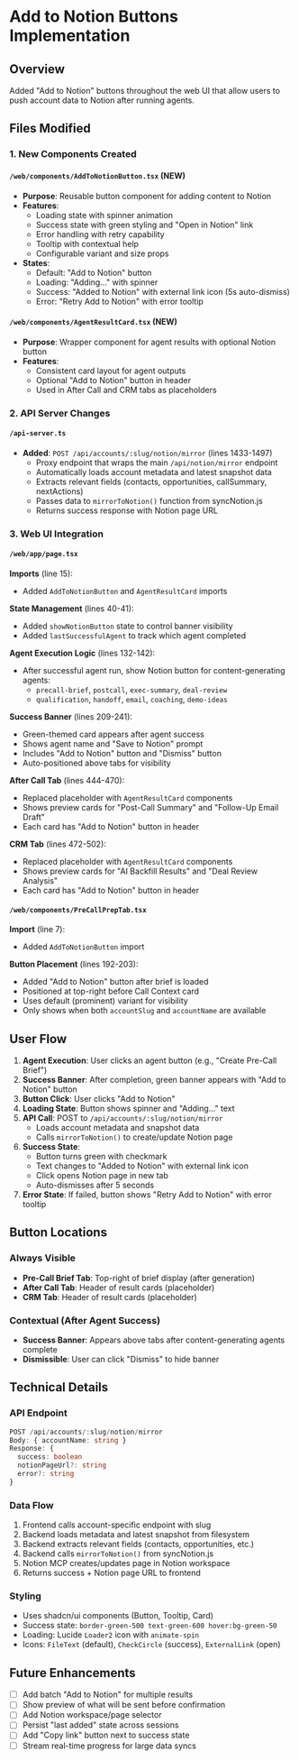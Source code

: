 # Add to Notion Buttons Implementation

## Overview
Added "Add to Notion" buttons throughout the web UI that allow users to push account data to Notion after running agents.

## Files Modified

### 1. New Components Created

#### `/web/components/AddToNotionButton.tsx` (NEW)
- **Purpose**: Reusable button component for adding content to Notion
- **Features**:
  - Loading state with spinner animation
  - Success state with green styling and "Open in Notion" link
  - Error handling with retry capability
  - Tooltip with contextual help
  - Configurable variant and size props
- **States**:
  - Default: "Add to Notion" button
  - Loading: "Adding..." with spinner
  - Success: "Added to Notion" with external link icon (5s auto-dismiss)
  - Error: "Retry Add to Notion" with error tooltip

#### `/web/components/AgentResultCard.tsx` (NEW)
- **Purpose**: Wrapper component for agent results with optional Notion button
- **Features**:
  - Consistent card layout for agent outputs
  - Optional "Add to Notion" button in header
  - Used in After Call and CRM tabs as placeholders

### 2. API Server Changes

#### `/api-server.ts`
- **Added**: `POST /api/accounts/:slug/notion/mirror` (lines 1433-1497)
  - Proxy endpoint that wraps the main `/api/notion/mirror` endpoint
  - Automatically loads account metadata and latest snapshot data
  - Extracts relevant fields (contacts, opportunities, callSummary, nextActions)
  - Passes data to `mirrorToNotion()` function from syncNotion.js
  - Returns success response with Notion page URL

### 3. Web UI Integration

#### `/web/app/page.tsx`
**Imports** (line 15):
- Added `AddToNotionButton` and `AgentResultCard` imports

**State Management** (lines 40-41):
- Added `showNotionButton` state to control banner visibility
- Added `lastSuccessfulAgent` to track which agent completed

**Agent Execution Logic** (lines 132-142):
- After successful agent run, show Notion button for content-generating agents:
  - `precall-brief`, `postcall`, `exec-summary`, `deal-review`
  - `qualification`, `handoff`, `email`, `coaching`, `demo-ideas`

**Success Banner** (lines 209-241):
- Green-themed card appears after agent success
- Shows agent name and "Save to Notion" prompt
- Includes "Add to Notion" button and "Dismiss" button
- Auto-positioned above tabs for visibility

**After Call Tab** (lines 444-470):
- Replaced placeholder with `AgentResultCard` components
- Shows preview cards for "Post-Call Summary" and "Follow-Up Email Draft"
- Each card has "Add to Notion" button in header

**CRM Tab** (lines 472-502):
- Replaced placeholder with `AgentResultCard` components
- Shows preview cards for "AI Backfill Results" and "Deal Review Analysis"
- Each card has "Add to Notion" button in header

#### `/web/components/PreCallPrepTab.tsx`
**Import** (line 7):
- Added `AddToNotionButton` import

**Button Placement** (lines 192-203):
- Added "Add to Notion" button after brief is loaded
- Positioned at top-right before Call Context card
- Uses default (prominent) variant for visibility
- Only shows when both `accountSlug` and `accountName` are available

## User Flow

1. **Agent Execution**: User clicks an agent button (e.g., "Create Pre-Call Brief")
2. **Success Banner**: After completion, green banner appears with "Add to Notion" button
3. **Button Click**: User clicks "Add to Notion"
4. **Loading State**: Button shows spinner and "Adding..." text
5. **API Call**: POST to `/api/accounts/:slug/notion/mirror`
   - Loads account metadata and snapshot data
   - Calls `mirrorToNotion()` to create/update Notion page
6. **Success State**: 
   - Button turns green with checkmark
   - Text changes to "Added to Notion" with external link icon
   - Click opens Notion page in new tab
   - Auto-dismisses after 5 seconds
7. **Error State**: If failed, button shows "Retry Add to Notion" with error tooltip

## Button Locations

### Always Visible
- **Pre-Call Brief Tab**: Top-right of brief display (after generation)
- **After Call Tab**: Header of result cards (placeholder)
- **CRM Tab**: Header of result cards (placeholder)

### Contextual (After Agent Success)
- **Success Banner**: Appears above tabs after content-generating agents complete
- **Dismissible**: User can click "Dismiss" to hide banner

## Technical Details

### API Endpoint
```typescript
POST /api/accounts/:slug/notion/mirror
Body: { accountName: string }
Response: {
  success: boolean
  notionPageUrl?: string
  error?: string
}
```

### Data Flow
1. Frontend calls account-specific endpoint with slug
2. Backend loads metadata and latest snapshot from filesystem
3. Backend extracts relevant fields (contacts, opportunities, etc.)
4. Backend calls `mirrorToNotion()` from syncNotion.js
5. Notion MCP creates/updates page in Notion workspace
6. Returns success + Notion page URL to frontend

### Styling
- Uses shadcn/ui components (Button, Tooltip, Card)
- Success state: `border-green-500 text-green-600 hover:bg-green-50`
- Loading: Lucide `Loader2` icon with `animate-spin`
- Icons: `FileText` (default), `CheckCircle` (success), `ExternalLink` (open)

## Future Enhancements
- [ ] Add batch "Add to Notion" for multiple results
- [ ] Show preview of what will be sent before confirmation
- [ ] Add Notion workspace/page selector
- [ ] Persist "last added" state across sessions
- [ ] Add "Copy link" button next to success state
- [ ] Stream real-time progress for large data syncs
